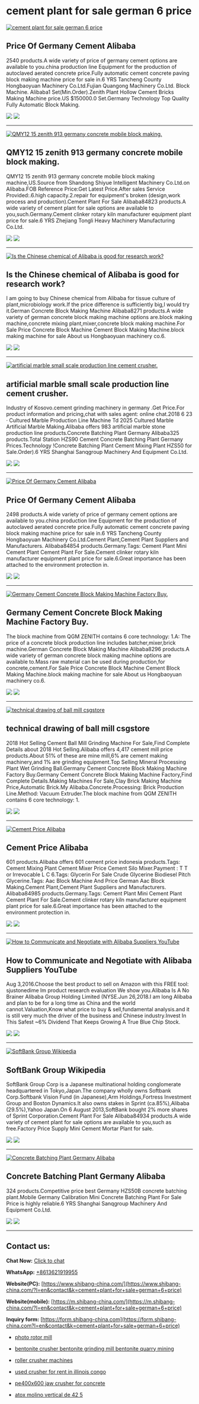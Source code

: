 # cement plant for sale german 6 price

<a href="https://swt.shibang-china.com/?l=en&img&k=cement+plant+for+sale+german+6+price" target="_blank">![cement plant for sale german 6 price](http://static.shibang-china.com/all-800x300/1466.jpg)</a>

## Price Of Germany Cement Alibaba
2540 products.A wide variety of price of germany cement options are available to you.china production line Equipment for the production of autoclaved aerated concrete price.Fully automatic cement concrete paving block making machine price for sale in.6 YRS Tancheng County Hongbaoyuan Machinery Co.Ltd.Fujian Quangong Machinery Co.Ltd. Block Machine. Alibaba1 Set(Min.Order).Zenith Plant Hollow Cement Bricks Making Machine price.US $150000.0 Set.Germany Technology Top Quality Fully Automatic Block Making.


<a href="https://whatsapp.shibangsoft.com/WhatsApp.php" target="_blank" title="WhatsApp">![](http://static.shibang-china.com/icon/whatsapp.png)</a> <a href="https://swt.shibang-china.com/?l=en&icon&k=cement+plant+for+sale+german+6+price" target="_blank">![](http://static.shibang-china.com/icon/chat-en.png)</a>

---

<a href="https://swt.shibang-china.com/?l=en&img&k=cement+plant+for+sale+german+6+price" target="_blank">![QMY12 15 zenith 913 germany concrete mobile block making.](http://static.shibang-china.com/all-800x300/1489.jpg)</a>

## QMY12 15 zenith 913 germany concrete mobile block making.
QMY12 15 zenith 913 germany concrete mobile block making machine,US.Source from Shandong Shiyue Intelligent Machinery Co.Ltd.on Alibaba.FOB Reference Price:Get Latest Price.After sales Service Provided:.6.high capacity.2.repair for equipment&#39;s broken (design,work process and production).Cement Plant For Sale Alibaba84823 products.A wide variety of cement plant for sale options are available to you,such.Germany.Cement clinker rotary kiln manufacturer equipment plant price for sale.6 YRS Zhejiang Tongli Heavy Machinery Manufacturing Co.Ltd.


<a href="https://whatsapp.shibangsoft.com/WhatsApp.php" target="_blank" title="WhatsApp">![](http://static.shibang-china.com/icon/whatsapp.png)</a> <a href="https://swt.shibang-china.com/?l=en&icon&k=cement+plant+for+sale+german+6+price" target="_blank">![](http://static.shibang-china.com/icon/chat-en.png)</a>

---

<a href="https://swt.shibang-china.com/?l=en&img&k=cement+plant+for+sale+german+6+price" target="_blank">![Is the Chinese chemical of Alibaba is good for research work?](http://static.shibang-china.com/all-800x300/667.jpg)</a>

## Is the Chinese chemical of Alibaba is good for research work?
I am going to buy Chinese chemical from Alibaba for tissue culture of plant,microbiology work.If the price difference is sufficiently big,I would try it.German Concrete Block Making Machine Alibaba8271 products.A wide variety of german concrete block making machine options are.block making machine,concrete mixing plant,mixer,concrete block making machine.For Sale Price Concrete Block Machine Cement Block Making Machine.block making machine for sale About us Hongbaoyuan machinery co.6.


<a href="https://whatsapp.shibangsoft.com/WhatsApp.php" target="_blank" title="WhatsApp">![](http://static.shibang-china.com/icon/whatsapp.png)</a> <a href="https://swt.shibang-china.com/?l=en&icon&k=cement+plant+for+sale+german+6+price" target="_blank">![](http://static.shibang-china.com/icon/chat-en.png)</a>

---

<a href="https://swt.shibang-china.com/?l=en&img&k=cement+plant+for+sale+german+6+price" target="_blank">![artificial marble small scale production line cement crusher.](http://static.shibang-china.com/all-800x300/14.jpg)</a>

## artificial marble small scale production line cement crusher.
Industry of Kosovo.cement grinding machinery in germany .Get Price.For product information and pricing,chat with sales agent: online chat.2018 6 23 · Cultured Marble Production Line Machine Td 2025 Cultured Marble Artificial Marble Making.Alibaba offers 983 artificial marble stone production line products.Concrete Batching Plant Germany Alibaba325 products.Total Station HZS90 Cement Concrete Batching Plant Germany Prices.Technology !Concrete Batching Plant Cement Mixing Plant HZS50 for Sale.Order).6 YRS Shanghai Sanqgroup Machinery And Equipment Co.Ltd.


<a href="https://whatsapp.shibangsoft.com/WhatsApp.php" target="_blank" title="WhatsApp">![](http://static.shibang-china.com/icon/whatsapp.png)</a> <a href="https://swt.shibang-china.com/?l=en&icon&k=cement+plant+for+sale+german+6+price" target="_blank">![](http://static.shibang-china.com/icon/chat-en.png)</a>

---

<a href="https://swt.shibang-china.com/?l=en&img&k=cement+plant+for+sale+german+6+price" target="_blank">![Price Of Germany Cement Alibaba](http://static.shibang-china.com/all-800x300/940.jpg)</a>

## Price Of Germany Cement Alibaba
2498 products.A wide variety of price of germany cement options are available to you.china production line Equipment for the production of autoclaved aerated concrete price.Fully automatic cement concrete paving block making machine price for sale in.6 YRS Tancheng County Hongbaoyuan Machinery Co.Ltd.Cement Plant,Cement Plant Suppliers and Manufacturers. Alibaba84854 products.Germany.Tags: Cement Plant Mini Cement Plant Cement Plant For Sale.Cement clinker rotary kiln manufacturer equipment plant price for sale.6.Great importance has been attached to the environment protection in.


<a href="https://whatsapp.shibangsoft.com/WhatsApp.php" target="_blank" title="WhatsApp">![](http://static.shibang-china.com/icon/whatsapp.png)</a> <a href="https://swt.shibang-china.com/?l=en&icon&k=cement+plant+for+sale+german+6+price" target="_blank">![](http://static.shibang-china.com/icon/chat-en.png)</a>

---

<a href="https://swt.shibang-china.com/?l=en&img&k=cement+plant+for+sale+german+6+price" target="_blank">![Germany Cement Concrete Block Making Machine Factory Buy.](http://static.shibang-china.com/all-800x300/841.jpg)</a>

## Germany Cement Concrete Block Making Machine Factory Buy.
The block machine from QGM ZENITH contains 6 core technology: 1.A: The price of a concrete block production line includes batcher,mixer,brick machine.German Concrete Block Making Machine Alibaba8296 products.A wide variety of german concrete block making machine options are available to.Mass raw material can be used during production,for concrete,cement.For Sale Price Concrete Block Machine Cement Block Making Machine.block making machine for sale About us Hongbaoyuan machinery co.6.


<a href="https://whatsapp.shibangsoft.com/WhatsApp.php" target="_blank" title="WhatsApp">![](http://static.shibang-china.com/icon/whatsapp.png)</a> <a href="https://swt.shibang-china.com/?l=en&icon&k=cement+plant+for+sale+german+6+price" target="_blank">![](http://static.shibang-china.com/icon/chat-en.png)</a>

---

<a href="https://swt.shibang-china.com/?l=en&img&k=cement+plant+for+sale+german+6+price" target="_blank">![technical drawing of ball mill csgstore](http://static.shibang-china.com/all-800x300/67.jpg)</a>

## technical drawing of ball mill csgstore
2018 Hot Selling Cement Ball Mill Grinding Machine For Sale,Find Complete Details about 2018 Hot Selling.Alibaba offers 4,417 cement mill price products.About 51% of these are mine mill,6% are cement making machinery,and 1% are grinding equipment.Top Selling Mineral Processing Plant Wet Grinding Ball.Germany Cement Concrete Block Making Machine Factory Buy.Germany Cement Concrete Block Making Machine Factory,Find Complete Details.Making Machines For Sale,Clay Brick Making Machine Price,Automatic Brick.My Alibaba.Concrete.Processing: Brick Production Line.Method: Vacuum Extruder.The block machine from QGM ZENITH contains 6 core technology: 1.


<a href="https://whatsapp.shibangsoft.com/WhatsApp.php" target="_blank" title="WhatsApp">![](http://static.shibang-china.com/icon/whatsapp.png)</a> <a href="https://swt.shibang-china.com/?l=en&icon&k=cement+plant+for+sale+german+6+price" target="_blank">![](http://static.shibang-china.com/icon/chat-en.png)</a>

---

<a href="https://swt.shibang-china.com/?l=en&img&k=cement+plant+for+sale+german+6+price" target="_blank">![Cement Price Alibaba](http://static.shibang-china.com/all-800x300/1107.jpg)</a>

## Cement Price Alibaba
601 products.Alibaba offers 601 cement price indonesia products.Tags: Cement Mixing Plant Cement Mixer Price Cement Silo Mixer.Payment : T T or Irrevocable L C 6.Tags: Glycerin For Sale Crude Glycerine Biodiesel Pitch Glycerine.Tags: Aac Block Machine And Price German Aac Block Making.Cement Plant,Cement Plant Suppliers and Manufacturers. Alibaba84985 products.Germany.Tags: Cement Plant Mini Cement Plant Cement Plant For Sale.Cement clinker rotary kiln manufacturer equipment plant price for sale.6.Great importance has been attached to the environment protection in.


<a href="https://whatsapp.shibangsoft.com/WhatsApp.php" target="_blank" title="WhatsApp">![](http://static.shibang-china.com/icon/whatsapp.png)</a> <a href="https://swt.shibang-china.com/?l=en&icon&k=cement+plant+for+sale+german+6+price" target="_blank">![](http://static.shibang-china.com/icon/chat-en.png)</a>

---

<a href="https://swt.shibang-china.com/?l=en&img&k=cement+plant+for+sale+german+6+price" target="_blank">![How to Communicate and Negotiate with Alibaba Suppliers YouTube](http://static.shibang-china.com/all-800x300/742.jpg)</a>

## How to Communicate and Negotiate with Alibaba Suppliers YouTube
Aug 3,2016.Choose the best product to sell on Amazon with this FREE tool: sjustonedime lm product research evaluation We show you.Alibaba Is A No Brainer Alibaba Group Holding Limited (NYSE.Jun 26,2018.I am long Alibaba and plan to be for a long time as China and the world cannot.Valuation,Know what price to buy &amp; sell,fundamental analysis.and it is still very much the driver of the business and Chinese industry.Invest In This Safest ~6% Dividend That Keeps Growing A True Blue Chip Stock.


<a href="https://whatsapp.shibangsoft.com/WhatsApp.php" target="_blank" title="WhatsApp">![](http://static.shibang-china.com/icon/whatsapp.png)</a> <a href="https://swt.shibang-china.com/?l=en&icon&k=cement+plant+for+sale+german+6+price" target="_blank">![](http://static.shibang-china.com/icon/chat-en.png)</a>

---

<a href="https://swt.shibang-china.com/?l=en&img&k=cement+plant+for+sale+german+6+price" target="_blank">![SoftBank Group Wikipedia](http://static.shibang-china.com/all-800x300/258.jpg)</a>

## SoftBank Group Wikipedia
SoftBank Group Corp is a Japanese multinational holding conglomerate headquartered in Tokyo,Japan.The company wholly owns Softbank Corp.Softbank Vision Fund (in Japanese),Arm Holdings,Fortress Investment Group and Boston Dynamics.It also owns stakes in Sprint (ca.85%),Alibaba (29.5%),Yahoo Japan.On 6 August 2013,SoftBank bought 2% more shares of Sprint Corporation.Cement Plant For Sale Alibaba84934 products.A wide variety of cement plant for sale options are available to you,such as free.Factory Price Supply Mini Cement Mortar Plant for sale.


<a href="https://whatsapp.shibangsoft.com/WhatsApp.php" target="_blank" title="WhatsApp">![](http://static.shibang-china.com/icon/whatsapp.png)</a> <a href="https://swt.shibang-china.com/?l=en&icon&k=cement+plant+for+sale+german+6+price" target="_blank">![](http://static.shibang-china.com/icon/chat-en.png)</a>

---

<a href="https://swt.shibang-china.com/?l=en&img&k=cement+plant+for+sale+german+6+price" target="_blank">![Concrete Batching Plant Germany Alibaba](http://static.shibang-china.com/all-800x300/890.jpg)</a>

## Concrete Batching Plant Germany Alibaba
324 products.Competitive price best Germany HZS50B concrete batching plant.Mobile Germany Calibration Mini Concrete Batching Plant For Sale Price is highly reliable.6 YRS Shanghai Sanqgroup Machinery And Equipment Co.Ltd.

<a href="https://whatsapp.shibangsoft.com/WhatsApp.php" target="_blank" title="WhatsApp">![](http://static.shibang-china.com/icon/whatsapp.png)</a> <a href="https://swt.shibang-china.com/?l=en&icon&k=cement+plant+for+sale+german+6+price" target="_blank">![](http://static.shibang-china.com/icon/chat-en.png)</a>

---
## Contact us:

**Chat Now:** [Click to chat](https://swt.shibang-china.com?l=en&contact&k=cement+plant+for+sale+german+6+price)

**WhatsApp:**  [+8613621919955](https://whatsapp.shibangsoft.com/WhatsApp.php)

**Website(PC):** [https://www.shibang-china.com/](https://www.shibang-china.com/?l=en&contact&k=cement+plant+for+sale+german+6+price)

**Website(mobile):** [https://m.shibang-china.com/](https://m.shibang-china.com/?l=en&contact&k=cement+plant+for+sale+german+6+price)

**Inquiry form:** [https://form.shibang-china.com](https://form.shibang-china.com?l=en&contact&k=cement+plant+for+sale+german+6+price)

* [photo rotor mill](../131/photo%20rotor%20mill.md)

* [bentonite crusher bentonite grinding mill bentonite quarry mining](../126/bentonite%20crusher%20bentonite%20grinding%20mill%20bentonite%20quarry%20mining.md)

* [roller crusher machines](../130/roller%20crusher%20machines.md)

* [used crusher for rent in illinois congo](../137/used%20crusher%20for%20rent%20in%20illinois%20congo.md)

* [pe400x600 jaw crusher for concrete](../136/pe400x600%20jaw%20crusher%20for%20concrete.md)

* [atox molino vertical de 42 5](../135/atox%20molino%20vertical%20de%2042%205.md)